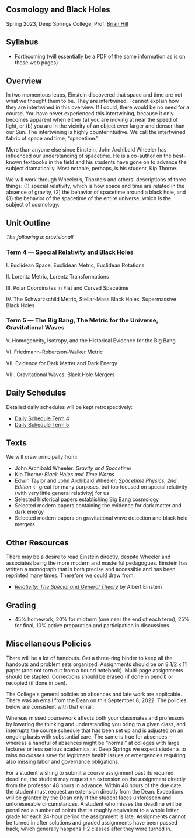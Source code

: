 ## Cosmology and Black Holes

Spring 2023, Deep Springs College, Prof. [Brian Hill](../index.html)

## Syllabus

* Forthcoming (will essentially be a PDF of the same information as is on these web pages)

## Overview

In two momentous leaps, Einstein discovered that space and time are not what we thought them to be. They are intertwined. I cannot explain how they are intertwined in this overview. If I could, there would be no need for a course. You have never experienced this intertwining, because it only becomes apparent when either (a) you are moving at near the speed of light, or (b) you are in the vicinity of an object even larger and denser than our Sun. The intertwining is highly counterintuitive. We call the intertwined fabric of space and time, &ldquo;spacetime.&rdquo;

More than anyone else since Einstein, John Archibald Wheeler has influenced our understanding of spacetime. He is a co-author on the best-known textbooks in the field and his students have gone on to advance the subject dramatically. Most notable, perhaps, is his student, Kip Thorne.

We will work through Wheeler’s, Thorne’s and others' descriptions of three things: (1) special relativity, which is how space and time are related in the absence of gravity, (2) the behavior of spacetime around a black hole, and (3) the behavior of the spacetime of the entire universe, which is the subject of cosmology.

## Unit Outline

*The following is provisional!*

### Term 4 &mdash; Special Relativity and Black Holes

I. Euclidean Space, Euclidean Metric, Euclidean Rotations

II. Lorentz Metric, Lorentz Transformations

III. Polar Coordinates in Flat and Curved Spacetime

IV. The Schwarzschild Metric, Stellar-Mass Black Holes, Supermassive Black Holes

### Term 5 &mdash; The Big Bang, The Metric for the Universe, Gravitational Waves

V. Homogeneity, Isotropy, and the Historical Evidence for the Big Bang

VI. Friedmann–Robertson–Walker Metric

VII. Evidence for Dark Matter and Dark Energy

VIII. Gravitational Waves, Black Hole Mergers

## Daily Schedules

Detailed daily schedules will be kept retrospectively:

* [Daily Schedule Term 4](./daily_schedule-term_4.html)
* [Daily Schedule Term 5](./daily_schedule-term_5.html)

## Texts

We will draw principally from:

* John Archibald Wheeler: *Gravity and Spacetime*
* Kip Thorne: *Black Holes and Time Warps*
* Edwin Taylor and John Archibald Wheeler: *Spacetime Physics, 2nd Edition* &larr; great for many purposes, but too focused on special relativity (with very little general relativity) for us
* Selected historical papers establishing Big Bang cosmology
* Selected modern papers containing the evidence for dark matter and dark energy
* Selected modern papers on gravitational wave detection and black hole mergers

## Other Resources

There may be a desire to read Einstein directly, despite Wheeler and associates being the more modern and masterful pedagogues. Einstein has written a monograph that is both precise and accessible and has been reprinted many times. Therefore we could draw from:

* [*Relativity: The Special and General Theory*](https://www.amazon.com/dp/048641714X) by Albert Einstein

## Grading

* 45% homework, 20% for midterm (one near the end of each term), 25% for final, 10% active preparation and participation in discussions

## Miscellaneous Policies

There will be a lot of handouts. Get a three-ring binder to keep all the handouts and problem sets organized. Assignments should be on 8 1/2 x 11 paper (and not torn out from a bound notebook). Multi-page assignments should be stapled. Corrections should be erased (if done in pencil) or recopied (if done in pen).

The College's general policies on absences and late work are applicable. There was an email from the Dean on this September 8, 2022. The
policies below are consistent with that email:

Whereas missed coursework affects both your classmates and professors by lowering the thinking and understanding you bring to a given class, and interrupts the course schedule that has been set up and is adjusted on an ongoing basis with substantial care. The same is true for absences &mdash; whereas a handful of absences might be &ldquo;normal&rdquo; at colleges with large lectures or less serious academics, at Deep Springs we expect students to miss *no classes* save for legitimate health issues or emergencies requiring also missing labor and governance obligations.

For a student wishing to submit a course assignment past its required deadline, the student may request an extension on the assignment directly from the professor 48 hours in advance. Within 48 hours of the due date, the student must request an extension directly from the Dean. Exceptions will be granted by the Dean only if the student faces unforeseen and unforeseeable circumstances. A student who misses the deadline will be penalized a number of points that is roughly equivalent to a whole letter grade for each 24-hour period the assignment is late. Assignments cannot be turned in after solutions and graded assignments have been passed back, which generally happens 1-2 classes after they were turned in.
